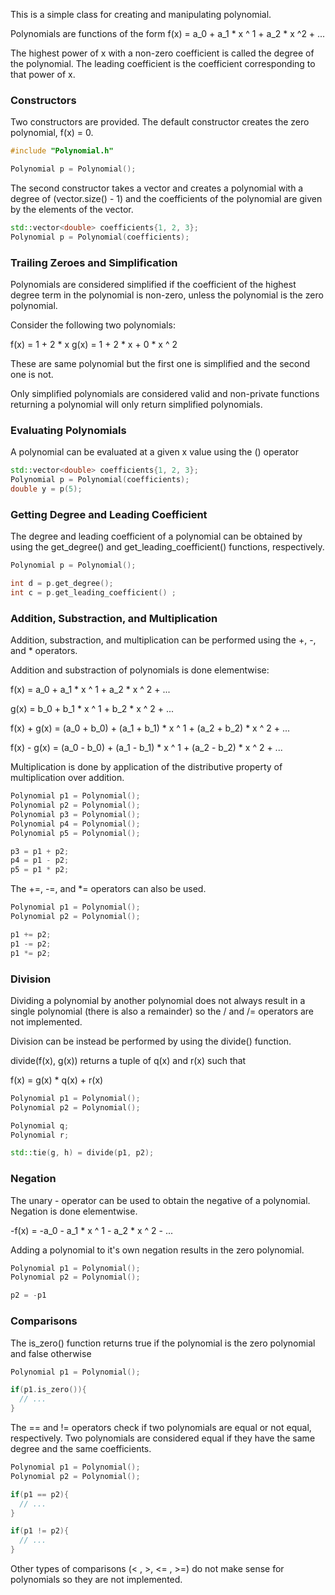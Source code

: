 This is a simple class for creating and manipulating polynomial.

Polynomials are functions of the form f(x) = a_0 + a_1 * x ^ 1 + a_2 * x ^2 + ...

The highest power of x with a non-zero coefficient is called the degree of the polynomial.
The leading coefficient is the coefficient corresponding to that power of x.

### Constructors

Two constructors are provided. The default constructor creates the zero polynomial, f(x) = 0.

```cpp
#include "Polynomial.h"

Polynomial p = Polynomial();
```

The second constructor takes a vector and creates a polynomial with a degree of (vector.size() - 1) and the coefficients of the polynomial are given by the elements of the vector.

```cpp
std::vector<double> coefficients{1, 2, 3};
Polynomial p = Polynomial(coefficients);
```

### Trailing Zeroes and Simplification

Polynomials are considered simplified if the coefficient of the highest degree term in the polynomial is non-zero, unless the polynomial is the zero polynomial.

Consider the following two polynomials:

f(x) = 1 + 2 * x
g(x) = 1 + 2 * x + 0 * x ^ 2

These are same polynomial but the first one is simplified and the second one is not. 

Only simplified polynomials are considered valid and non-private functions returning a polynomial will only return simplified polynomials.

### Evaluating Polynomials

A polynomial can be evaluated at a given x value using the () operator

```cpp
std::vector<double> coefficients{1, 2, 3};
Polynomial p = Polynomial(coefficients);
double y = p(5);
```

### Getting Degree and Leading Coefficient

The degree and leading coefficient of a polynomial can be obtained by using the get_degree() and get_leading_coefficient() functions, respectively.

```cpp
Polynomial p = Polynomial();

int d = p.get_degree();
int c = p.get_leading_coefficient() ;
```

### Addition, Substraction, and Multiplication

Addition, substraction, and multiplication can be performed using the +, -, and * operators.

Addition and substraction of polynomials is done elementwise:

f(x) = a_0 + a_1 * x ^ 1 + a_2 * x ^ 2 + ...

g(x) = b_0 + b_1 * x ^ 1 + b_2 * x ^ 2 + ...

f(x) + g(x) = (a_0 + b_0) + (a_1 + b_1) * x ^ 1 + (a_2 + b_2) * x ^ 2 + ...

f(x) - g(x) = (a_0 - b_0) + (a_1 - b_1) * x ^ 1 + (a_2 - b_2) * x ^ 2 + ...

Multiplication is done by application of the distributive property of multiplication over addition.

```cpp
Polynomial p1 = Polynomial();
Polynomial p2 = Polynomial();
Polynomial p3 = Polynomial();
Polynomial p4 = Polynomial();
Polynomial p5 = Polynomial();

p3 = p1 + p2;
p4 = p1 - p2;
p5 = p1 * p2;
```

The +=, -=, and *= operators can also be used.

```cpp
Polynomial p1 = Polynomial();
Polynomial p2 = Polynomial();

p1 += p2;
p1 -= p2;
p1 *= p2;
```

### Division

Dividing a polynomial by another polynomial does not always result in a single polynomial (there is also a remainder) 
so the / and /= operators are not implemented.

Division can be instead be performed by using the divide() function.

divide(f(x), g(x)) returns a tuple of q(x) and r(x) such that

f(x) = g(x) * q(x) + r(x)

```cpp
Polynomial p1 = Polynomial();
Polynomial p2 = Polynomial();

Polynomial q;
Polynomial r;

std::tie(g, h) = divide(p1, p2);
```

### Negation

The unary - operator can be used to obtain the negative of a polynomial. Negation is done elementwise.

-f(x) = -a_0 - a_1 * x ^ 1 - a_2 * x ^ 2 - ...

Adding a polynomial to it's own negation results in the zero polynomial.

```cpp
Polynomial p1 = Polynomial();
Polynomial p2 = Polynomial();

p2 = -p1
```

### Comparisons

The is_zero() function returns true if the polynomial is the zero polynomial and false otherwise

```cpp
Polynomial p1 = Polynomial();

if(p1.is_zero()){
  // ...
}
```

The == and != operators check if two polynomials are equal or not equal, respectively.
Two polynomials are considered equal if they have the same degree and the same coefficients.

```cpp
Polynomial p1 = Polynomial();
Polynomial p2 = Polynomial();

if(p1 == p2){
  // ...
}

if(p1 != p2){
  // ...
}
```


Other types of comparisons (< , >, <= , >=) do not make sense for polynomials so they are not implemented.
